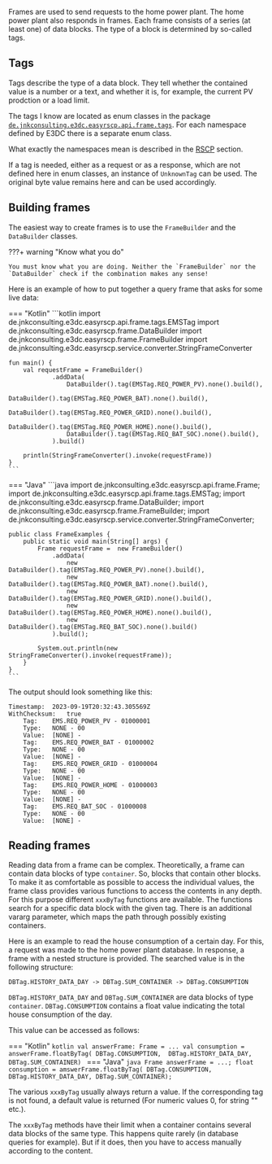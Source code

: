 Frames are used to send requests to the home power plant. The home power plant also responds in frames. 
Each frame consists of a series (at least one) of data blocks. The type of a block is determined by so-called tags.

## Tags
Tags describe the type of a data block. They tell whether the contained value is a number or a text, and whether it is, for example, the current PV prodction or a load limit.

The tags I know are located as enum classes in the package [`de.jnkconsulting.e3dc.easyrscp.api.frame.tags`](../kdoc/easy-rscp/de.jnkconsulting.e3dc.easyrscp.api.frame.tags/index.html). 
For each namespace defined by E3DC there is a separate enum class.

What exactly the namespaces mean is described in the [RSCP](../rscp/basic-rscp.md) section.

If a tag is needed, either as a request or as a response, which are not defined here in enum classes, an instance of `UnknownTag` can be used. 
The original byte value remains here and can be used accordingly.

## Building frames
The easiest way to create frames is to use the `FrameBuilder` and the `DataBuilder` classes.

???+ warning "Know what you do"

    You must know what you are doing. Neither the `FrameBuilder` nor the `DataBuilder` check if the combination makes any sense!

Here is an example of how to put together a query frame that asks for some live data:

=== "Kotlin"
    ```kotlin
    import de.jnkconsulting.e3dc.easyrscp.api.frame.tags.EMSTag
    import de.jnkconsulting.e3dc.easyrscp.frame.DataBuilder
    import de.jnkconsulting.e3dc.easyrscp.frame.FrameBuilder
    import de.jnkconsulting.e3dc.easyrscp.service.converter.StringFrameConverter
    
    fun main() {
        val requestFrame = FrameBuilder()
                .addData(
                    DataBuilder().tag(EMSTag.REQ_POWER_PV).none().build(),
                    DataBuilder().tag(EMSTag.REQ_POWER_BAT).none().build(),
                    DataBuilder().tag(EMSTag.REQ_POWER_GRID).none().build(),
                    DataBuilder().tag(EMSTag.REQ_POWER_HOME).none().build(),
                    DataBuilder().tag(EMSTag.REQ_BAT_SOC).none().build(),
                ).build()
    
        println(StringFrameConverter().invoke(requestFrame))
    }
    ```
=== "Java"
    ```java
    import de.jnkconsulting.e3dc.easyrscp.api.frame.Frame;
    import de.jnkconsulting.e3dc.easyrscp.api.frame.tags.EMSTag;
    import de.jnkconsulting.e3dc.easyrscp.frame.DataBuilder;
    import de.jnkconsulting.e3dc.easyrscp.frame.FrameBuilder;
    import de.jnkconsulting.e3dc.easyrscp.service.converter.StringFrameConverter;
    
    public class FrameExamples {
        public static void main(String[] args) {
            Frame requestFrame =  new FrameBuilder()
                .addData(
                    new DataBuilder().tag(EMSTag.REQ_POWER_PV).none().build(),
                    new DataBuilder().tag(EMSTag.REQ_POWER_BAT).none().build(),
                    new DataBuilder().tag(EMSTag.REQ_POWER_GRID).none().build(),
                    new DataBuilder().tag(EMSTag.REQ_POWER_HOME).none().build(),
                    new DataBuilder().tag(EMSTag.REQ_BAT_SOC).none().build()
                ).build();
    
            System.out.println(new StringFrameConverter().invoke(requestFrame));
        }
    }
    ```

The output should look something like this:

```text
Timestamp:	2023-09-19T20:32:43.305569Z
WithChecksum:	true
	Tag:	EMS.REQ_POWER_PV - 01000001
	Type:	NONE - 00
	Value:	[NONE] - 
	Tag:	EMS.REQ_POWER_BAT - 01000002
	Type:	NONE - 00
	Value:	[NONE] - 
	Tag:	EMS.REQ_POWER_GRID - 01000004
	Type:	NONE - 00
	Value:	[NONE] - 
	Tag:	EMS.REQ_POWER_HOME - 01000003
	Type:	NONE - 00
	Value:	[NONE] - 
	Tag:	EMS.REQ_BAT_SOC - 01000008
	Type:	NONE - 00
	Value:	[NONE] - 
```

## Reading frames
Reading data from a frame can be complex. Theoretically, a frame can contain data blocks of type `container`. So, blocks that contain other blocks.
To make it as comfortable as possible to access the individual values, the frame class provides various functions to access the contents in any depth.
For this purpose different `xxxByTag` functions are available. The functions search for a specific data block with the given tag. There is an additional vararg parameter,
which maps the path through possibly existing containers.

Here is an example to read the house consumption of a certain day. For this, a request was made to the home power plant database.
In response, a frame with a nested structure is provided. The searched value is in the following structure:

```text
DBTag.HISTORY_DATA_DAY -> DBTag.SUM_CONTAINER -> DBTag.CONSUMPTION
```
`DBTag.HISTORY_DATA_DAY` and `DBTag.SUM_CONTAINER` are data blocks of type `container`. `DBTag.CONSUMPTION` contains a float value indicating the total house consumption of the day.

This value can be accessed as follows:

=== "Kotlin"
    ```kotlin
    val answerFrame: Frame = ...
    val consumption = answerFrame.floatByTag(
            DBTag.CONSUMPTION, 
            DBTag.HISTORY_DATA_DAY, DBTag.SUM_CONTAINER)
    ```
=== "Java"
    ```java
    Frame answerFrame = ...;
    float consumption = amswerFrame.floatByTag(
            DBTag.CONSUMPTION, 
            DBTag.HISTORY_DATA_DAY, DBTag.SUM_CONTAINER);
    ```

The various `xxxByTag` usually always return a value. If the corresponding tag is not found, a default value is returned (For numeric values 0, for string "" etc.).

The `xxxByTag` methods have their limit when a container contains several data blocks of the same type. This happens quite rarely (in database queries for example). But if it does, then you have to access manually according to the content.
